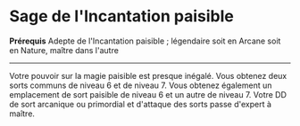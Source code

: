 # Sage de l'Incantation paisible

<p><span id="ctl00_MainContent_DetailedOutput"><strong>Prérequis</strong> Adepte de l'Incantation paisible ; légendaire soit en Arcane soit en Nature, maître dans l'autre<br></span></p>
<hr>
<p>Votre pouvoir sur la magie paisible est presque inégalé. Vous obtenez deux sorts communs de niveau 6 et de niveau 7. Vous obtenez également un emplacement de sort paisible de niveau 6 et un autre de niveau 7. Votre DD de sort arcanique ou primordial et d'attaque des sorts passe d'expert à maître.&nbsp;</p>